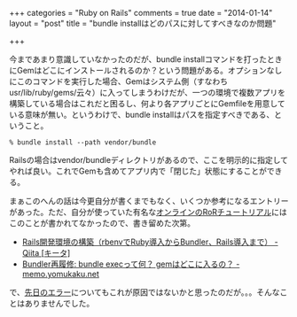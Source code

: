 +++
categories = "Ruby on Rails"
comments = true
date = "2014-01-14"
layout = "post"
title = "bundle installはどのパスに対してすべきなのか問題"

+++

今まであまり意識していなかったのだが、bundle installコマンドを打ったときにGemはどこにインストールされるのか？という問題がある。オプションなしにこのコマンドを実行した場合、Gemはシステム側（すなわちusr/lib/ruby/gems/云々）に入ってしまうわけだが、一つの環境で複数アプリを構築している場合はこれだと困るし、何より各アプリごとにGemfileを用意している意味が無い。というわけで、bundle installはパスを指定すべきである、ということ。

```
% bundle install --path vendor/bundle
```


Railsの場合はvendor/bundleディレクトリがあるので、ここを明示的に指定してやれば良い。これでGemも含めてアプリ内で「閉じた」状態にすることができる。

まぁこのへんの話は今更自分が書くまでもなく、いくつか参考になるエントリーがあった。ただ、自分が使っていた有名な[オンラインのRoRチュートリアル](http://railstutorial.jp/)にはこのことが書かれてなかったので、書き留めた次第。


* [Rails開発環境の構築（rbenvでRuby導入からBundler、Rails導入まで） - Qiita [キータ]](http://qiita.com/emadurandal/items/a60886152a4c99ce1017)
* [Bundler再履修: bundle execって何？ gemはどこに入るの？ - memo.yomukaku.net](http://memo.yomukaku.net/entries/IpCSQmo)

</blockquote>

で、[先日のエラー](http://chroju89.hatenablog.jp/entry/2014/01/09/235505)についてもこれが原因ではないかと思ったのだが。。。そんなことはありませんでした。


